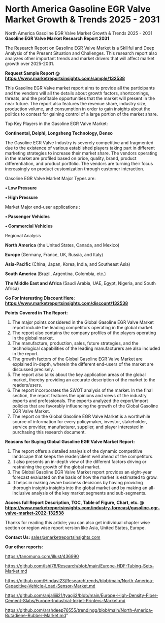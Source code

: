 # North America Gasoline EGR Valve Market Growth & Trends 2025 - 2031
 North America Gasoline EGR Valve Market Growth & Trends 2025 - 2031
<strong>Gasoline EGR Valve Market Research Report 2031</strong>

The Research Report on Gasoline EGR Valve Market is a Skillful and Deep Analysis of the Present Situation and Challenges. This research report also analyzes other important trends and market drivers that will affect market growth over 2025-2031.

<strong>Request Sample Report @ <a href=https://www.marketreportsinsights.com/sample/132538>https://www.marketreportsinsights.com/sample/132538</a></strong>

This Gasoline EGR Valve market report aims to provide all the participants and the vendors will all the details about growth factors, shortcomings, threats, and the profitable opportunities that the market will present in the near future. The report also features the revenue share, industry size, production volume, and consumption in order to gain insights about the politics to contest for gaining control of a large portion of the market share.

Top Key Players in the Gasoline EGR Valve Market:

<strong>Continental, Delphi, Longsheng Technology, Denso</strong>

The Gasoline EGR Valve Industry is severely competitive and fragmented due to the existence of various established players taking part in different marketing strategies to increase their market share. The vendors operating in the market are profiled based on price, quality, brand, product differentiation, and product portfolio. The vendors are turning their focus increasingly on product customization through customer interaction.

Gasoline EGR Valve Market Major Types are:

<strong>• Low Pressure

• High Pressure</strong>

Market Major end-user applications :

<strong>• Passenger Vehicles

• Commercial Vehicles</strong>

Regional Analysis

</u><strong><b>North America</b></strong> (the United States, Canada, and Mexico)

<strong><b>Europe </b></strong>(Germany, France, UK, Russia, and Italy)

<strong><b>Asia-Pacific</b></strong> (China, Japan, Korea, India, and Southeast Asia)

<strong><b>South America</b></strong> (Brazil, Argentina, Colombia, etc.)

<strong><b>The Middle East and Africa</b></strong> (Saudi Arabia, UAE, Egypt, Nigeria, and South Africa)

<strong>Go For Interesting Discount Here: <a href=https://www.marketreportsinsights.com/discount/132538>https://www.marketreportsinsights.com/discount/132538</a></strong>

<strong>Points Covered in The Report:</strong>
<ol>
  <li>The major points considered in the Global Gasoline EGR Valve Market report include the leading competitors operating in the global market.</li>
  <li>The report also contains the company profiles of the players operating in the global market.</li>
  <li>The manufacture, production, sales, future strategies, and the technological capabilities of the leading manufacturers are also included in the report.</li>
  <li>The growth factors of the Global Gasoline EGR Valve Market are explained in-depth, wherein the different end-users of the market are discussed precisely.</li>
  <li>The report also talks about the key application areas of the global market, thereby providing an accurate description of the market to the readers/users.</li>
  <li>The report incorporates the SWOT analysis of the market. In the final section, the report features the opinions and views of the industry experts and professionals. The experts analyzed the export/import policies that are favorably influencing the growth of the Global Gasoline EGR Valve Market.</li>
  <li>The report on the Global Gasoline EGR Valve Market is a worthwhile source of information for every policymaker, investor, stakeholder, service provider, manufacturer, supplier, and player interested in purchasing this research document.</li>
</ol>
<strong>Reasons for Buying Global Gasoline EGR Valve Market Report:</strong>

<ol>
  <li>The report offers a detailed analysis of the dynamic competitive landscape that keeps the reader/client well ahead of the competitors.</li>
  <li>It also presents an in-depth view of the different factors driving or restraining the growth of the global market.</li>
  <li>The Global Gasoline EGR Valve Market report provides an eight-year forecast evaluated on the basis of how the market is estimated to grow.</li>
  <li>It helps in making aware business decisions by having providing thorough insights insights into the global market and by making an all-inclusive analysis of the key market segments and sub-segments.</li>
</ol>
<strong>Access full Report Description, TOC, Table of Figure, Chart, etc. @ <a href=https://www.marketreportsinsights.com/industry-forecast/gasoline-egr-valve-market-2022-132538>https://www.marketreportsinsights.com/industry-forecast/gasoline-egr-valve-market-2022-132538</a></strong>


Thanks for reading this article; you can also get individual chapter wise section or region wise report version like Asia, United States, Europe.

<strong>Contact Us:</strong>
sales@marketreportsinsights.com

<strong>Our other reports:</strong>

<a href=https://tanomuno.com/illust/436990>https://tanomuno.com/illust/436990</a>

<a href=https://github.com/Ishi78/Research/blob/main/Europe-HDF-Tubing-Sets-Market.md>https://github.com/Ishi78/Research/blob/main/Europe-HDF-Tubing-Sets-Market.md</a>

<a href=https://github.com/Hindavi23/Researchtrends/blob/main/North-America-Capacitive-Vehicle-Load-Sensor-Market.md>https://github.com/Hindavi23/Researchtrends/blob/main/North-America-Capacitive-Vehicle-Load-Sensor-Market.md</a>

<a href=https://github.com/anjaliiii21/tyagii2/blob/main/Europe-High-Density-Fiber-Cement-Slabs/Europe-Industrial-Inkjet-Printers-Market.md>https://github.com/anjaliiii21/tyagii2/blob/main/Europe-High-Density-Fiber-Cement-Slabs/Europe-Industrial-Inkjet-Printers-Market.md</a>

<a href=https://github.com/arshdeep76555/trendingg/blob/main/North-America-Butadiene-Rubber-Market.md>https://github.com/arshdeep76555/trendingg/blob/main/North-America-Butadiene-Rubber-Market.md</a>"

